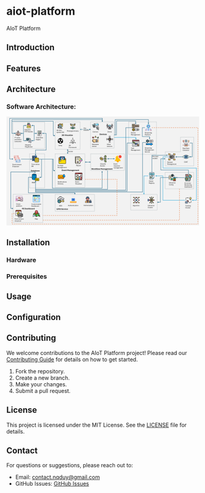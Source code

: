 # aiot-platform
AIoT Platform
## Introduction

## Features

## Architecture
### Software Architecture:
![Software Architecture of AIoT Platform](./docs/images/SWArch.jpg)
## Installation

### Hardware
### Prerequisites

## Usage

## Configuration

## Contributing
We welcome contributions to the AIoT Platform project! Please read our [Contributing Guide](./docs/CODE_OF_CONDUCT.md) for details on how to get started.
1. Fork the repository.
2. Create a new branch.
3. Make your changes.
4. Submit a pull request.

## License
This project is licensed under the MIT License. See the [LICENSE](./LICENSE) file for details.

## Contact

For questions or suggestions, please reach out to:
- Email: contact.nqduy@gmail.com
- GitHub Issues: [GitHub Issues](https://github.com/ascii-63/aiot-platform/issues)